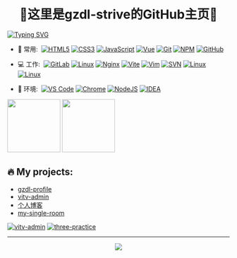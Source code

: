 <h1 align="center">🔭这里是gzdl-strive的GitHub主页🔭</h1>

[![Typing SVG](https://readme-typing-svg.demolab.com?font=Fira+Code&size=30&pause=1000&color=1572B6&width=800&lines=🎯当前计划【GLSL语言基础】)](https://github.com/gzdl-strive)

- 🚀 常用:&nbsp;&nbsp;[![HTML5](https://img.shields.io/badge/-HTML5-E34F26?logo=html5&logoColor=white)](https://developer.mozilla.org/zh-CN/docs/Glossary/HTML5)&nbsp;[![CSS3](https://img.shields.io/badge/-CSS3-1572B6?logo=css3)](https://developer.mozilla.org/zh-CN/docs/Web/CSS)&nbsp;[![JavaScript](https://img.shields.io/badge/JavaScript-000000?logo=JavaScript&logoColor=FFCA28)](https://developer.mozilla.org/zh-CN/docs/Web/JavaScript)&nbsp;[![Vue](https://img.shields.io/badge/Vue.js-35495E?logo=vue.js&logoColor=4FC08D)](https://cn.vuejs.org/)&nbsp;[![Git](https://img.shields.io/badge/-Git-000000?logo=git&logoColor=FF7043)](https://gzdl-strive.github.io/)&nbsp;[![NPM](https://img.shields.io/badge/-NPM-2875E3?logo=npm&logoColor=029137)](https://www.npmjs.com/)&nbsp;[![GitHub](https://img.shields.io/badge/-GitHub-181717?logo=github)](https://github.com/gzdl-strive)

- 💻 工作:&nbsp;&nbsp;[![GitLab](https://img.shields.io/badge/-GitLab-FCA121?logo=gitlab)](https://gzdl-strive.github.io/)&nbsp;[![Linux](https://img.shields.io/badge/-Linux-F16061?logo=linux&logoColor=000)](https://gzdl-strive.github.io/)&nbsp;[![Nginx](https://img.shields.io/badge/-Nginx-F6C915?logo=nginx&logoColor=029137)](https://gzdl-strive.github.io/)&nbsp;[![Vite](https://img.shields.io/badge/-Vite-35495E?logo=Vite)](https://vitejs.cn/)&nbsp;[![Vim](https://img.shields.io/badge/-Vim-1572B6?logo=Vim)](https://github.com/gzdl-strive)&nbsp;[![SVN](https://img.shields.io/badge/-SVN-000000?&logo=subversion)](https://github.com/gzdl-strive)&nbsp;[![Linux](https://img.shields.io/badge/-Postman-666666?logo=Postman)](https://gzdl-strive.github.io/)&nbsp;[![Linux](https://img.shields.io/badge/-FileZilla-000000?logo=FileZilla&logoColor=bc0000)](https://gzdl-strive.github.io/)

- 🌱 环境:&nbsp;&nbsp;[![VS Code](https://img.shields.io/badge/-VS%20Code-007ACC?logo=visual-studio-code)](https://gzdl-strive.github.io/)&nbsp;[![Chrome](https://img.shields.io/badge/-Chrome-35495E?logo=Google-Chrome)](https://gzdl-strive.github.io/)&nbsp;[![NodeJS](https://img.shields.io/badge/-Node.js-000000?logo=Node.js)](https://gzdl-strive.github.io/)&nbsp;[![IDEA](https://img.shields.io/badge/-IDEA-1572B6?logo=IntelliJ-IDEA&logoColor=000000)](https://gzdl-strive.github.io/)

<span><img src="https://github-readme-stats.vercel.app/api/top-langs/?username=gzdl-strive&layout=compact" height="120px" /></span>
<span><img height="120px" src="https://github-readme-stats.vercel.app/api?username=gzdl-strive&hide_title=true&hide_border=true&show_icons=true&line_height=21&text_color=000&icon_color=000&bg_color=ffffff&theme=graywhite" /> </span>

🔥 My projects:
-----------------------
- [gzdl-profile](http://124.222.103.60:8890 "responsive-profile")
- [vitv-admin](http://124.222.103.60/ "vitv-admin")
- [个人博客](https://gzdl-strive.github.io/)
- [my-single-room](http://124.222.103.60:8888 "my single room")

[![vitv-admin](https://github-readme-stats.vercel.app/api/pin/?username=gzdl-strive&repo=vitv-admin)](https://github.com/gzdl-strive/vitv-admin)
[![three-practice](https://github-readme-stats.vercel.app/api/pin/?username=gzdl-strive&repo=three-project)](https://github.com/gzdl-strive/three-project)

<hr />
<div align="center">
  <img src="https://github-readme-streak-stats.herokuapp.com/?user=gzdl-strive" />
</div>
